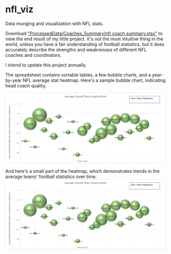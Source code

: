 # nfl_viz
Data munging and visualization with NFL stats.

Download ["ProcessedData/Coaches_Summary/nfl coach summary.xlsx"](https://github.com/zbay/nfl_viz/blob/master/ProcessedData/Coaches_Summary/nfl%20coach%20summary.xlsx) to view the end result of my little project. It's not the most intuitive thing in the world, unless you have a fair understanding of football statistics, but it does accurately describe the strengths and weaknesses of different NFL coaches and coordinators.

I intend to update this project annually.

The spreadsheet contains sortable tables, a few bubble charts, and a year-by-year NFL average stat heatmap. Here's a sample bubble chart, indicating head coach quality.

![Head coach average rankings](https://raw.githubusercontent.com/zbay/nfl_viz/master/overall_coach.png "Head coach average rankings")

And here's a small part of the heatmap, which demonstrates trends in the average teams' football statistics over time.
![Year by year heatmap](https://raw.githubusercontent.com/zbay/nfl_viz/master/overall_coach.png "Head coach average rankings")
